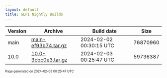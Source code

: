 ```yaml
---
layout: default
title: GLPI Nightly Builds
---
```


Version|Archive|Build date|Size
---|---|---|---
main|[main-ef93b74.tar.gz](main-ef93b74.tar.gz)|2024-02-02 00:30:15 UTC|76870960
10.0|[10.0-3cbc0e3.tar.gz](10.0-3cbc0e3.tar.gz)|2024-02-03 00:25:47 UTC|59736387

<font size="1">Page generated on 2024-02-03 00:25:47 UTC</font>
